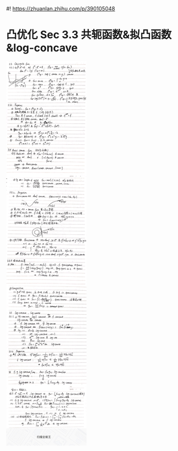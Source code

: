 #! https://zhuanlan.zhihu.com/p/390105048
# 凸优化 Sec 3.3 共轭函数&拟凸函数&log-concave
![Sec3_3](figures/Sec3_3.png)